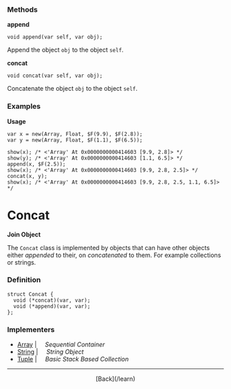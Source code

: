   <div class="row">
  <div class="col-xs-6 col-md-6">

### Methods

__append__

    void append(var self, var obj);

Append the object `obj` to the object `self`.

__concat__

    void concat(var self, var obj);

Concatenate the object `obj` to the object `self`.

### Examples

__Usage__

    var x = new(Array, Float, $F(9.9), $F(2.8));
    var y = new(Array, Float, $F(1.1), $F(6.5));
    
    show(x); /* <'Array' At 0x0000000000414603 [9.9, 2.8]> */
    show(y); /* <'Array' At 0x0000000000414603 [1.1, 6.5]> */
    append(x, $F(2.5));
    show(x); /* <'Array' At 0x0000000000414603 [9.9, 2.8, 2.5]> */
    concat(x, y);
    show(x); /* <'Array' At 0x0000000000414603 [9.9, 2.8, 2.5, 1.1, 6.5]> */
    



  </div>
  <div class="col-xs-6 col-md-6">

# Concat
__Join Object__

The `Concat` class is implemented by objects that can have other objects either _appended_ to their, on _concatenated_ to them. For example collections or strings.

### Definition

    struct Concat {
      void (*concat)(var, var);
      void (*append)(var, var);
    };
    

### Implementers

* <span class="docitem">[Array](/learn/array)</span> | &nbsp; &nbsp;   _Sequential Container_
* <span class="docitem">[String](/learn/string)</span> | &nbsp; &nbsp;   _String Object_
* <span class="docitem">[Tuple](/learn/tuple)</span> | &nbsp; &nbsp;   _Basic Stack Based Collection_

* * *

  <p style="text-align:center;">
[Back](/learn)
  </p>

  </div>
  </div>
